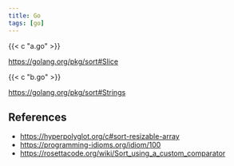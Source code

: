 ```yaml
---
title: Go
tags: [go]
---
```


{{< c "a.go" >}}

<https://golang.org/pkg/sort#Slice>

{{< c "b.go" >}}

<https://golang.org/pkg/sort#Strings>

## References

- <https://hyperpolyglot.org/c#sort-resizable-array>
- <https://programming-idioms.org/idiom/100>
- <https://rosettacode.org/wiki/Sort_using_a_custom_comparator>
